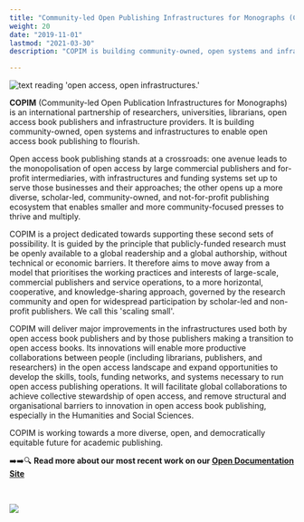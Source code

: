 ```yaml
---
title: "Community-led Open Publishing Infrastructures for Monographs (COPIM)"
weight: 20
date: "2019-11-01"
lastmod: "2021-03-30"
description: "COPIM is building community-owned, open systems and infrastructures to enable open access book publishing to flourish."

---
```


![text reading 'open access, open infrastructures.'](/images/copim-header_lefted-slim.png)

**COPIM** (Community-led Open Publication Infrastructures for Monographs) is an international partnership of researchers, universities, librarians, open access book publishers and infrastructure providers. It is building community-owned, open systems and infrastructures to enable open access book publishing to flourish.   

Open access book publishing stands at a crossroads: one avenue leads to the monopolisation of open access by large commercial publishers and for-profit intermediaries, with infrastructures and funding systems set up to serve those businesses and their approaches; the other opens up a more diverse, scholar-led, community-owned, and not-for-profit publishing ecosystem that enables smaller and more community-focused presses to thrive and multiply.  

COPIM is a project dedicated towards supporting these second sets of possibility. It is guided by the principle that publicly-funded research must be openly available to a global readership and a global authorship, without technical or economic barriers. It therefore aims to move away from a model that prioritises the working practices and interests of large-scale, commercial publishers and service operations, to a more horizontal, cooperative, and knowledge-sharing approach, governed by the research community and open for widespread participation by scholar-led and non-profit publishers. We call this 'scaling small'.  

COPIM will deliver major improvements in the infrastructures used both by open access book publishers and by those publishers making a transition to open access books. Its innovations will enable more productive collaborations between people (including librarians, publishers, and researchers) in the open access landscape and expand opportunities to develop the skills, tools, funding networks, and systems necessary to run open access publishing operations. It will facilitate global collaborations to achieve collective stewardship of open access, and remove structural and organisational barriers to innovation in open access book publishing, especially in the Humanities and Social Sciences.  

COPIM is working towards a more diverse, open, and democratically equitable future for academic publishing.

➡️➡️🔍 **Read more about our most recent work on our [Open Documentation Site](https://copim.pubpub.org/)**


  &nbsp;




![](/images/copim-team-jan2020.jpg)
